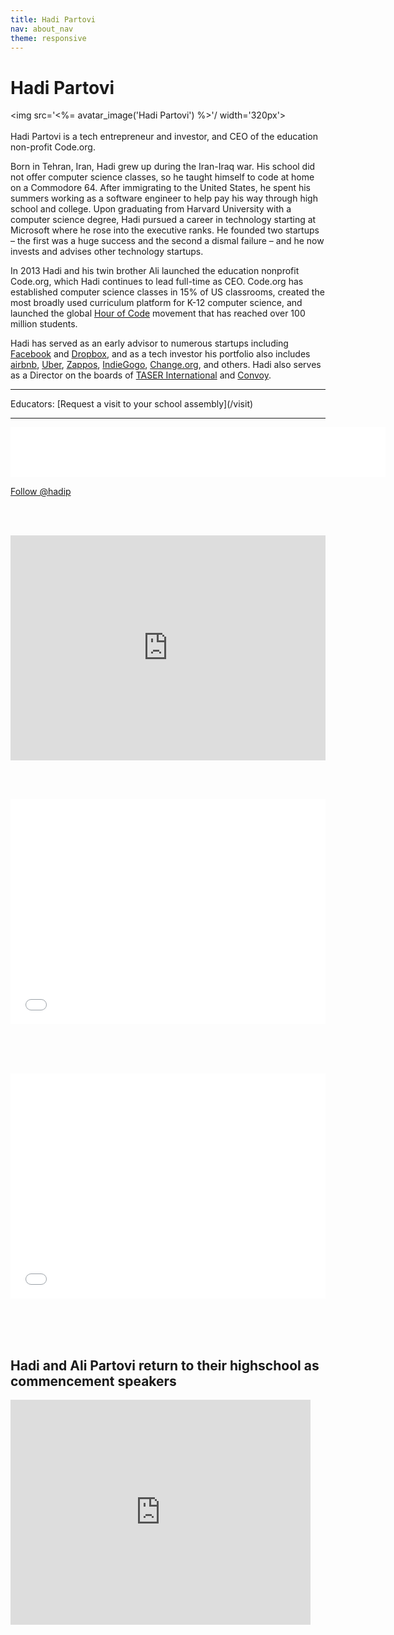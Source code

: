 ```yaml
---
title: Hadi Partovi
nav: about_nav
theme: responsive
---
```

# Hadi Partovi

<img src='<%= avatar_image('Hadi Partovi') %>'/ width='320px'>
<br/>
<br/>
Hadi Partovi is a tech entrepreneur and investor, and CEO of the education non-profit Code.org. 

Born in Tehran, Iran, Hadi grew up during the Iran-Iraq war. His school did not offer computer science classes, so he taught himself to code at home on a Commodore 64. After immigrating to the United States, he spent his summers working as a software engineer to help pay his way through high school and college. Upon graduating from Harvard University with a computer science degree, Hadi pursued a career in technology starting at Microsoft where he rose into the executive ranks. He founded two startups – the first was a huge success and the second a dismal failure – and he now invests and advises other technology startups.

In 2013 Hadi and his twin brother Ali launched the education nonprofit Code.org, which Hadi continues to lead full-time as CEO. Code.org has established computer science classes in 15% of US classrooms, created the most broadly used curriculum platform for K-12 computer science, and launched the global [Hour of Code](http://hourofcode.com) movement that has reached over 100 million students.

Hadi has served as an early advisor to numerous startups including [Facebook](http://www.facebook.com) and [Dropbox](http://www.dropbox.com), and as a tech investor his portfolio also includes [airbnb](http://www.airbnb.com), [Uber](http://www.uber.com), [Zappos](http://www.zappos.com), [IndieGogo](http://www.indiegogo.com), [Change.org](http://change.org), and others. Hadi also serves as a Director on the boards of [TASER International](http://taser.com) and [Convoy](http://www.convoy.com).

<hr/>
Educators: [Request a visit to your school assembly](/visit)
<hr/>

<iframe src="//www.facebook.com/plugins/follow.php?href=http%3A%2F%2Fwww.facebook.com%2Fhadi&amp;width=600&amp;height=80&amp;colorscheme=light&amp;layout=standard&amp;show_faces=true&amp;appId=516556435052145" scrolling="no" frameborder="0" style="border:none; overflow:hidden; width:600px; height:80px;" allowTransparency="true"></iframe>

<a href="https://twitter.com/hadip" class="twitter-follow-button" data-show-count="true" data-size="large">Follow @hadip</a>

<script>!function(d,s,id){var js,fjs=d.getElementsByTagName(s)[0],p=/^http:/.test(d.location)?'http':'https';if(!d.getElementById(id)){js=d.createElement(s);js.id=id;js.src=p+'://platform.twitter.com/widgets.js';fjs.parentNode.insertBefore(js,fjs);}}(document, 'script', 'twitter-wjs');</script>



<br/><br/>

<iframe style="max-width: 100%" src="https://www.facebook.com/plugins/video.php?href=https%3A%2F%2Fwww.facebook.com%2FNASDAQ%2Fvideos%2F10154693804912429%2F&show_text=0&width=640" width="640" height="360" style="border:none;overflow:hidden" scrolling="no" frameborder="0" allowTransparency="true" allowFullScreen="true"></iframe>

<br/><br/>


<iframe style="max-width: 100%" width="640" height="360" src="//www.youtube.com/embed/m-U9wzC9xLk" frameborder="0" allowfullscreen></iframe>

<br/><br/><br/>

<iframe style="max-width: 100%" width="640" height="360" src="//www.youtube.com/embed/GsagBkLXtRE" frameborder="0" allowfullscreen></iframe>


<br/><br/><br/>
## Hadi and Ali Partovi return to their highschool as commencement speakers

<iframe style="max-width: 100%" width="480" height="360" src="https://www.youtube.com/embed/mVMKC6t0c8I" frameborder="0" allowfullscreen></iframe>